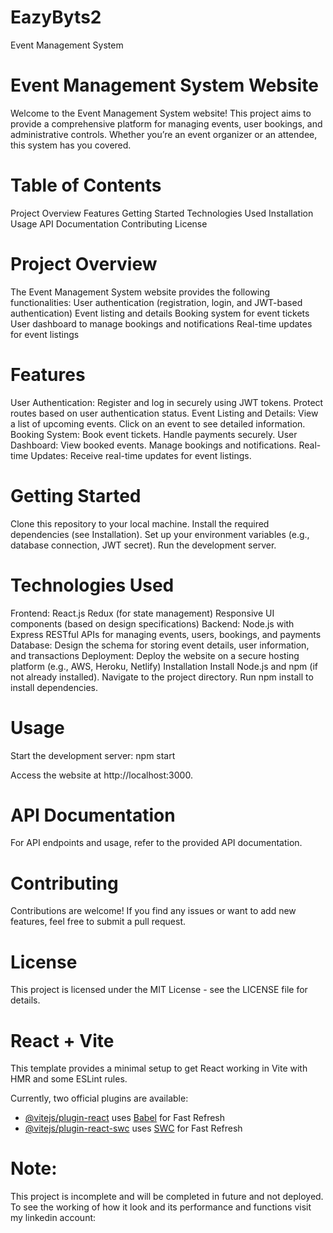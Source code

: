 # EazyByts2
Event Management System
# Event Management System Website
Welcome to the Event Management System website! This project aims to provide a comprehensive platform for managing events, user bookings, and administrative controls. Whether you’re an event organizer or an attendee, this system has you covered.

# Table of Contents
Project Overview
Features
Getting Started
Technologies Used
Installation
Usage
API Documentation
Contributing
License

# Project Overview
The Event Management System website provides the following functionalities:
  User authentication (registration, login, and JWT-based authentication)
  Event listing and details
  Booking system for event tickets
  User dashboard to manage bookings and notifications
  Real-time updates for event listings

# Features
User Authentication:
  Register and log in securely using JWT tokens.
  Protect routes based on user authentication status.
Event Listing and Details:
  View a list of upcoming events.
  Click on an event to see detailed information.
Booking System:
  Book event tickets.
  Handle payments securely.
User Dashboard:
  View booked events.
  Manage bookings and notifications.
Real-time Updates:
  Receive real-time updates for event listings.

# Getting Started
Clone this repository to your local machine.
Install the required dependencies (see Installation).
Set up your environment variables (e.g., database connection, JWT secret).
Run the development server.

# Technologies Used
Frontend:
  React.js
  Redux (for state management)
  Responsive UI components (based on design specifications)
Backend:
  Node.js with Express
  RESTful APIs for managing events, users, bookings, and payments
Database:
  Design the schema for storing event details, user information, and transactions
Deployment:
  Deploy the website on a secure hosting platform (e.g., AWS, Heroku, Netlify)
  Installation
  Install Node.js and npm (if not already installed).
  Navigate to the project directory.
  Run npm install to install dependencies.

# Usage
Start the development server:
npm start

Access the website at http://localhost:3000.

# API Documentation
For API endpoints and usage, refer to the provided API documentation.

# Contributing
Contributions are welcome! If you find any issues or want to add new features, feel free to submit a pull request.

# License
This project is licensed under the MIT License - see the LICENSE file for details.

# React + Vite

This template provides a minimal setup to get React working in Vite with HMR and some ESLint rules.

Currently, two official plugins are available:

- [@vitejs/plugin-react](https://github.com/vitejs/vite-plugin-react/blob/main/packages/plugin-react/README.md) uses [Babel](https://babeljs.io/) for Fast Refresh
- [@vitejs/plugin-react-swc](https://github.com/vitejs/vite-plugin-react-swc) uses [SWC](https://swc.rs/) for Fast Refresh
# Note:
This project is incomplete and will be completed in future and not deployed. To see the working of how it look and its performance and functions visit my linkedin account: 
